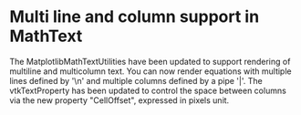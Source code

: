 # Multi line and column support in MathText

The MatplotlibMathTextUtilities have been updated to support rendering of multiline and multicolumn text.
You can now render equations with multiple lines defined by '\n' and multiple columns defined by a pipe '|'.
The vtkTextProperty has been updated to control the space between columns via the new property "CellOffset",
expressed in pixels unit.
